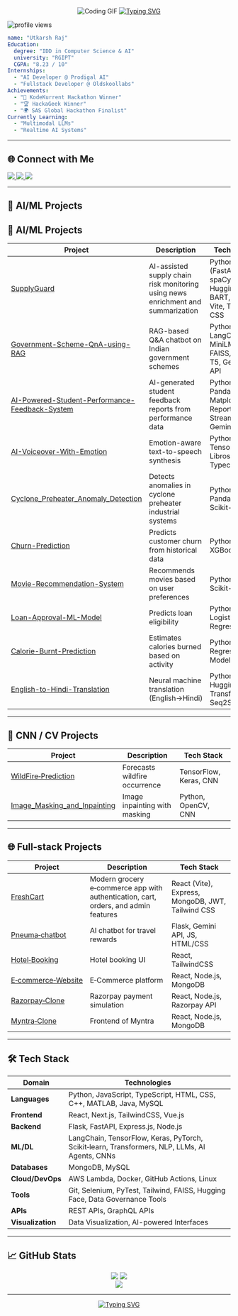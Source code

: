 <div align="center">
  <img src="https://media3.giphy.com/media/v1.Y2lkPTc5MGI3NjExM3VsZGFibGgwYzk0OXl1YzBscmxnd3IzMnFnZGJvbXVlMTZjZGF0dCZlcD12MV9pbnRlcm5hbF9naWZfYnlfaWQmY3Q9Zw/qgQUggAC3Pfv687qPC/giphy.gif" alt="Coding GIF" />

  <a href="https://git.io/typing-svg">
    <img src="https://readme-typing-svg.herokuapp.com?font=Fira+Code&weight=500&pause=700&color=00D8FF&width=435&lines=Hi+I'm+Utkarsh+Raj;Fullstack+%7C+AI/ML+Enthusiast;Building+Innovative+AI+Solutions" alt="Typing SVG"/>
  </a>
</div>

<p align="left">
  <img src="https://komarev.com/ghpvc/?username=theUtkarshRaj&label=Profile%20views&color=0e75b6&style=flat" alt="profile views"/>
</p>

```yaml
name: "Utkarsh Raj"
Education:
  degree: "IDD in Computer Science & AI"
  university: "RGIPT"
  CGPA: "8.23 / 10"
Internships:
  - "AI Developer @ Prodigal AI"
  - "Fullstack Developer @ Oldskoollabs"
Achievements:
  - "🥇 KodeKurrent Hackathon Winner"
  - "🏆 HackaGeek Winner"
  - "🌍 SAS Global Hackathon Finalist"
Currently Learning:
  - "Multimodal LLMs"
  - "Realtime AI Systems"
```

---

## 🌐 Connect with Me

<p align="left">
  <a href="https://www.linkedin.com/in/utkarshraj271023266/" target="_blank">
    <img src="https://img.shields.io/badge/LinkedIn-%230077B5.svg?&style=for-the-badge&logo=linkedin&logoColor=white" />
  </a>
  <a href="https://github.com/theUtkarshRaj" target="_blank">
    <img src="https://img.shields.io/badge/GitHub-100000?style=for-the-badge&logo=github&logoColor=white" />
  </a>
  <a href="https://leetcode.com/theUtkarshRaj" target="_blank">
    <img src="https://img.shields.io/badge/LeetCode-%23FFA116.svg?&style=for-the-badge&logo=leetcode&logoColor=black" />
  </a>
</p>

---

## 💼 AI/ML Projects

## 💼 AI/ML Projects

| Project | Description | Tech Stack |
| ------- | ----------- | ---------- |
| [SupplyGuard](https://github.com/theUtkarshRaj/SupplyGuard) | AI-assisted supply chain risk monitoring using news enrichment and summarization | Python (FastAPI, spaCy), Hugging Face BART, React, Vite, Tailwind CSS |
| [Government-Scheme-QnA-using-RAG](https://github.com/theUtkarshRaj/Government-Scheme-QnA-using-RAG) | RAG-based Q&A chatbot on Indian government schemes | Python, LangChain, MiniLM, FAISS, Flan-T5, Gemini API |
| [AI-Powered-Student-Performance-Feedback-System](https://github.com/theUtkarshRaj/AI-Powered-Student-Performance-Feedback-System) | AI-generated student feedback reports from performance data | Python, Pandas, Matplotlib, ReportLab, Streamlit, Gemini API |
| [AI-Voiceover-With-Emotion](https://github.com/theUtkarshRaj/AI-Voiceover-With-Emotion) | Emotion-aware text-to-speech synthesis | Python, TensorFlow, Librosa, Typecast API |
| [Cyclone_Preheater_Anomaly_Detection](https://github.com/theUtkarshRaj/Cyclone_Preheater_Anomaly_Detection-) | Detects anomalies in cyclone preheater industrial systems | Python, Pandas, Scikit-learn |
| [Churn-Prediction](https://github.com/theUtkarshRaj/Churn-Prediction) | Predicts customer churn from historical data | Python, SVM, XGBoost |
| [Movie-Recommendation-System](https://github.com/theUtkarshRaj/Movie-recommended-system) | Recommends movies based on user preferences | Python, Scikit-learn |
| [Loan-Approval-ML-Model](https://github.com/theUtkarshRaj/Loan-Approval-ML-Model) | Predicts loan eligibility | Python, Logistic Regression |
| [Calorie-Burnt-Prediction](https://github.com/theUtkarshRaj/Calorie-Burnt-Prediction) | Estimates calories burned based on activity | Python, Regression Models |
| [English-to-Hindi-Translation](https://github.com/theUtkarshRaj/English-to-Hindi-Translation) | Neural machine translation (English→Hindi) | Python, HuggingFace Transformers, Seq2Seq |


---

## 🧠 CNN / CV Projects

| Project                                                                                      | Description                   | Tech Stack             |
| -------------------------------------------------------------------------------------------- | ----------------------------- | ---------------------- |
| [WildFire‑Prediction](https://github.com/theUtkarshRaj/WildFire-Prediction)                 | Forecasts wildfire occurrence | TensorFlow, Keras, CNN |
| [Image_Masking_and_Inpainting](https://github.com/theUtkarshRaj/Image_Masking_and_Inpainting) | Image inpainting with masking | Python, OpenCV, CNN    |

---

## 🌐 Full‑stack Projects

| Project                                                                 | Description                   | Tech Stack                      |
| ----------------------------------------------------------------------- | ----------------------------- | ------------------------------- |
| [FreshCart](https://github.com/theUtkarshRaj/FreshCart)                 | Modern grocery e‑commerce app with authentication, cart, orders, and admin features | React (Vite), Express, MongoDB, JWT, Tailwind CSS |
| [Pneuma‑chatbot](https://github.com/theUtkarshRaj/Pneuma-chatbot)      | AI chatbot for travel rewards | Flask, Gemini API, JS, HTML/CSS |
| [Hotel‑Booking](https://github.com/theUtkarshRaj/hotel-Booking-frontend) | Hotel booking UI              | React, TailwindCSS              |
| [E‑commerce‑Website](https://github.com/theUtkarshRaj/E-commerce-Website) | E‑Commerce platform           | React, Node.js, MongoDB         |
| [Razorpay‑Clone](https://github.com/theUtkarshRaj/Razorpay-Clone)       | Razorpay payment simulation   | React, Node.js, Razorpay API    |
| [Myntra‑Clone](https://github.com/theUtkarshRaj/Myntra-Clone)           | Frontend of Myntra            | React, Node.js, MongoDB         |


---

## 🛠️ Tech Stack

| Domain        | Technologies                                      |
| ------------- | ------------------------------------------------- |
| **Languages** | Python, JavaScript, TypeScript, HTML, CSS, C++, MATLAB, Java, MySQL |
| **Frontend**  | React, Next.js, TailwindCSS, Vue.js                |
| **Backend**   | Flask, FastAPI, Express.js, Node.js                |
| **ML/DL**     | LangChain, TensorFlow, Keras, PyTorch, Scikit‑learn, Transformers, NLP, LLMs, AI Agents, CNNs |
| **Databases** | MongoDB, MySQL                                    |
| **Cloud/DevOps** | AWS Lambda, Docker, GitHub Actions, Linux      |
| **Tools**     | Git, Selenium, PyTest, Tailwind, FAISS, Hugging Face, Data Governance Tools |
| **APIs**      | REST APIs, GraphQL APIs                           |
| **Visualization** | Data Visualization, AI-powered Interfaces    |


---

## 📈 GitHub Stats

<div align="center">
  <img src="https://github-readme-stats.vercel.app/api?username=theUtkarshRaj&show_icons=true&theme=react&hide_border=true" />
  <img src="https://github-readme-stats.vercel.app/api/top-langs/?username=theUtkarshRaj&layout=compact&theme=react&hide_border=true" />
  <br>
  <img src="https://github-readme-activity-graph.vercel.app/graph?username=theUtkarshRaj&theme=react-dark" />
</div>

---

<div align="center">
  <a href="https://github.com/DenverCoder1/readme-typing-svg">
    <img src="https://readme-typing-svg.herokuapp.com?font=Fira+Code&size=24&pause=1000&color=F72020&center=true&vCenter=true&width=435&lines=Thanks+for+stopping+by+👋" alt="Typing SVG" />
  </a>
</div>

